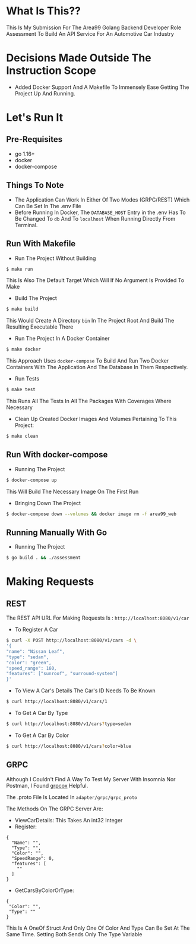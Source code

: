 # What Is This??
This Is My Submission For The Area99 Golang Backend Developer Role Assessment To Build An API Service For An
Automotive Car Industry

# Decisions Made Outside The Instruction Scope
* Added Docker Support And A Makefile To Immensely Ease Getting The Project Up And Running.

# Let's Run It

## Pre-Requisites
- go 1.16+
- docker
- docker-compose

## Things To Note
- The Application Can Work In Either Of Two Modes (GRPC/REST) Which Can Be Set In The .env File
- Before Running In Docker, The `DATABASE_HOST` Entry in the .env Has To Be Changed To `db` And To `localhost` When Running Directly From Terminal. 

## Run With Makefile
- Run The Project Without Building
```sh
$ make run
```
This Is Also The Default Target Which Will If No Argument Is Provided To Make

- Build The Project
```sh
$ make build
```
This Would Create A Directory `bin` In The Project Root And Build The Resulting Executable There

- Run The Project In A Docker Container
```sh
$ make docker
```
This Approach Uses `docker-compose` To Build And Run Two Docker Containers With The Application And The
Database In Them Respectively.

- Run Tests
```sh
$ make test
```
This Runs All The Tests In All The Packages With Coverages Where Necessary

- Clean Up Created Docker Images And Volumes Pertaining To This Project:
```sh
$ make clean
```

## Run With docker-compose
- Running The Project
```sh
$ docker-compose up
```
This Will Build The Necessary Image On The First Run

- Bringing Down The Project
```sh
$ docker-compose down --volumes && docker image rm -f area99_web
```


## Running Manually With Go
- Running The Project
```sh
$ go build . && ./assessment
```
# Making Requests
## REST
The REST API URL For Making Requests Is : `http://localhost:8080/v1/car`

- To Register A Car
```sh
$ curl -X POST http://localhost:8080/v1/cars -d \
'{
"name": "Nissan Leaf",
"type": "sedan",
"color": "green",
"speed_range": 160,
"features": ["sunroof", "surround-system"]
}'
```

- To View A Car's Details
The Car's ID Needs To Be Known
```sh
$ curl http://localhost:8080/v1/cars/1
```

- To Get A Car By Type
```sh
$ curl http://localhost:8080/v1/cars?type=sedan
```

- To Get A Car By Color
```sh
$ curl http://localhost:8080/v1/cars?color=blue
```

## GRPC
Although I Couldn't Find A Way To Test My Server With Insomnia Nor Postman, I Found [grpcox](https://github.com/gusaul/grpcox) Helpful.

The .proto File Is Located In `adapter/grpc/grpc_proto`

The Methods On The GRPC Server Are:
- ViewCarDetails: This Takes An int32 Integer
- Register: 
```
{
  "Name": "",
  "Type": "",
  "Color": "",
  "SpeedRange": 0,
  "features": [
    ""
  ]
}
```
- GetCarsByColorOrType:
```
{
 "Color": "",
 "Type": "" 
}
```
This Is A OneOf Struct And Only One Of Color And Type Can Be Set At The Same Time.
Setting Both Sends Only The Type Variable